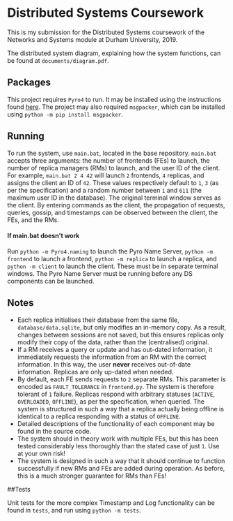 # Distributed Systems Coursework

This is my submission for the Distributed Systems coursework of the Networks and Systems module at Durham University, 2019.

The distributed system diagram, explaining how the system functions, can be found at `documents/diagram.pdf`.

## Packages

This project requires `Pyro4` to run. It may be installed using the instructions found [here](https://pythonhosted.org/Pyro4/install.html).
The project may also required `msgpacker`, which can be installed using `python -m pip install msgpacker`. 


## Running

To run the system, use `main.bat`, located in the base repository. `main.bat` accepts three arguments: the number of
frontends (FEs) to launch, the number of replica managers (RMs) to launch, and the user ID of the client. For example, `main.bat 2 4 42`
will launch `2` frontends, `4` replicas, and assigns the client an ID of `42`. These values respectively default to `1`, 
`3` (as per the specification) and a random number between `1` and `611` (the maximum user ID in the database). The 
original terminal window serves as the client. By entering commands as the client, the propagation of requests, queries,
 gossip, and timestamps can be observed between the client, the FEs, and the RMs.


#### If main.bat doesn't work

Run `python -m Pyro4.naming` to launch the Pyro Name Server, `python -m frontend` to 
launch a frontend, `python -m replica` to launch a replica, and `python -m client` to launch the client. These must be 
in separate terminal windows. The Pyro Name Server must be running before any DS components can be launched. 

## Notes

* Each replica initialises their database from the same file, `database/data.sqlite`, but only modifies an in-memory copy.
As a result, changes between sessions are not saved, but this ensures replicas only modify their copy of the data, 
rather than the (centralised) original. 
* If a RM receives a query  or update and has out-dated information, it immediately requests the information from an RM with
the correct information. In this way, the user **never** receives out-of-date information. Replicas are only up-dated when needed.
* By default, each FE sends requests to `2` separate RMs. This parameter is encoded as `FAULT_TOLERANCE` in `frontend.py`.
The system is therefore tolerant of `1` failure. Replicas respond with arbitrary statuses (`ACTIVE`, `OVERLOADED`, 
`OFFLINE`), as per the specification, when queried. The system is structured in such a way that a replica actually being
 offline is identical to a replica responding with a status of `OFFLINE`. 
* Detailed descriptions of the functionality of each component may be found in the source code.
* The system should in theory work with multiple FEs, but this has been tested considerably less thoroughly than the 
stated case of just `1`. Use at your own risk!
* The system is designed in such a way that it should continue to function successfully if new RMs and FEs are added during 
operation. As before, this is a much stronger guarantee for RMs than FEs!

##Tests

Unit tests for the more complex Timestamp and Log functionality can be found in `tests`, and run using `python -m tests`.